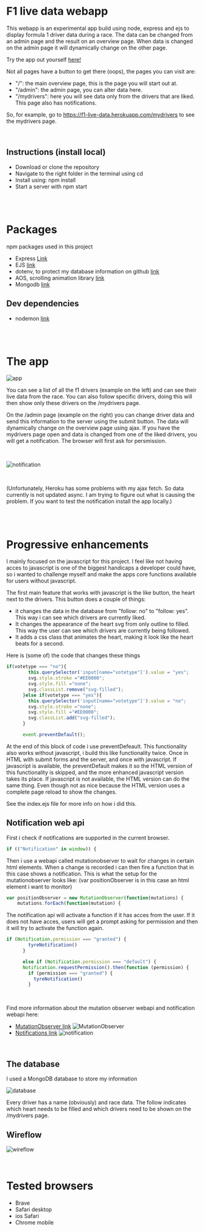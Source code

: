 # F1 live data webapp
This webapp is an experimental app build using node, express and ejs to display formula 1 driver data during a race. The data can be changed from an admin page and the result on an overview page. When data is changed on the admin page it will dynamically change on the other page.

Try the app out yourself [here!](https://expressjs.com/)

Not all pages have a button to get there (oops), the pages you can visit are:

- "/": the main overview page, this is the page you will start out at.
- "/admin": the admin page, you can alter data here.
- "/mydrivers": here you will see data only from the drivers that are liked. This page also has notifications.

So, for example, go to https://f1-live-data.herokuapp.com/mydrivers to see the mydrivers page.

<br>

## Instructions (install local)

- Download or clone the repository
- Navigate to the right folder in the terminal using cd
- Install using: npm install
- Start a server with npm start

<br>
<br>

# Packages
npm packages used in this project

- Express [Link](https://expressjs.com/)
- EJS [link](https://ejs.co/)
- dotenv, to protect my database information on github [link](https://www.npmjs.com/package/dotenv)
- AOS, scrolling animation library [link](https://michalsnik.github.io/aos/)
- Mongodb [link](https://www.npmjs.com/package/mongodb)

## Dev dependencies

- nodemon [link](https://www.npmjs.com/package/nodemon)

<br>
<br>

# The app

![app](img/app.png "F1 live data webapp")

You can see a list of all the f1 drivers (example on the left) and can see their live data from the race. You can also follow specific drivers, doing this will then show only these drivers on the /mydrivers page.

On the /admin page (example on the right) you can change driver data and send this information to the server using the submit button. The data will dynamically change on the overview page using ajax. If you have the mydrivers page open and data is changed from one of the liked drivers, you will get a notification. The browser will first ask for persmission.

<br>

![notification](img/notification.png "notification")

<br>

(Unfortunately, Heroku has some problems with my ajax fetch. So data currently is not updated async. I am trying to figure out what is causing the problem. If you want to test the notification install the app locally.)

<br>
<br>

# Progressive enhancements

I mainly focused on the javascript for this project. I feel like not having acces to javascript is one of the biggest handicaps a developer could have, so i wanted to challenge myself and make the apps core functions available for users without javascript.

The first main feature that works with javascript is the like button, the heart next to the drivers. This button does a couple of things:
- it changes the data in the database from "follow: no" to "follow: yes". This way i can see which drivers are currently liked.
- It changes the appearance of the heart svg from only outline to filled. This way the user can see which drivers are currently being followed.
- It adds a css class that animates the heart, making it look like the heart beats for a second.

Here is (some of) the code that changes these things
``` js
if(votetype === "no"){
        this.querySelector('input[name="votetype"]').value = "yes";
        svg.style.stroke ="#EE0000";
        svg.style.fill ="none";
        svg.classList.remove("svg-filled");
      }else if(votetype === "yes"){
        this.querySelector('input[name="votetype"]').value = "no";
        svg.style.stroke ="none";
        svg.style.fill ="#EE0000";
        svg.classList.add("svg-filled");
      }

      event.preventDefault();
```

At the end of this block of code i use preventDefeault. This functionality also works without javascript, i build this like functionality twice. Once in HTML with submit forms and the server, and once with javascript. If javascript is available, the preventDefault makes it so the HTML version of this functionality is skipped, and the more enhanced javascript version takes its place. If javascript is not available, the HTML version can do the same thing. Even though not as nice because the HTML version uses a complete page reload to show the changes. 

See the index.ejs file for more info on how i did this.

## Notification web api

First i check if notifications are supported in the current browser.

```js
if (("Notification" in window)) {
```

Then i use a webapi called mutationobserver to wait for changes in certain html elements. When a change is recorded i can then fire a function that in this case shows a notification. This is what the setup for the mutationobserver looks like:
(var positionObserver is in this case an html element i want to monitor)

``` js
var positionObserver = new MutationObserver(function(mutations) {
    mutations.forEach(function(mutation) {
```

The notification api will activate a function if it has acces from the user. If it does not have acces, users will get a prompt asking for permission and then it will try to activate the function again.

``` js
if (Notification.permission === "granted") {
        tyreNotification()
      }

      else if (Notification.permission === "default") {
      Notification.requestPermission().then(function (permission) {
        if (permission === "granted") {
          tyreNotification()
        }
```

<br>

Find more information about the mutation observer webapi and notification webapi here:
- [MutationObserver link](https://developer.mozilla.org/nl/docs/Web/API/MutationObserver)
![MutationObserver](img/caniuse-mutation.png "MutationObserver")
- [Notifications link](https://developer.mozilla.org/en-US/docs/Web/API/Notification)
![notification](img/caniuse-notification.png "notification")

<br>

## The database

I used a MongoDB database to store my information

![database](img/database.png "database")

Every driver has a name (obviously) and race data. The follow indicates which heart needs to be filled and which drivers need to be shown on the /mydrivers page.

## Wireflow

![wireflow](img/wireflow.png "wireflow")

<br>

# Tested browsers
- Brave
- Safari desktop
- ios Safari
- Chrome mobile

<br>
<br>
<br>

<!-- # EXTRA, Break the Web
For this excersize i will research 2 web features to see what happens when you disable them. The two features are:
1. Images
2. Mouse/trackpad

## Images
Images are an important part of most websites, they allow us to add visual context to any content. But what if someone disables images in their browser?
<br />
<br /> -->

<!-- ![spacex-comparison](img/spacex-imagecomparison.gif "spacex comparison") -->

<!-- ### WHY?!
Why would someone disable images on the internet to begin with? People could be blocking images for different reasons, for example:
* People with visual impairments use non-visual browsers, these browsers use screen readers to read the content aloud. Images are useless in this context and are not displayed.
* Some people choose to block images in the settings of their browser. This could be because they want to save bandwidth (images are quite large and can slow down loading time), or for privacy reasons.
<br />
<br />

### How?
Disabling images is actually quite easy.
* For chromium based browsers (chrome, brave etc.) click on the three dots in the top right, then settings > privacy & security > site settings, and under images switch to "do not show any images". The browser will now try to filter out all images.
<br />
<br />

![Disable-images](img/disable-images.png "settings > disable images")
<br />
<br />
<br />

* For Safari, go to preferences in the top menu > click Appearance > uncheck "display images"

* For Firefox type about:config in the search bar, search for this option "permissions.default.image" change it to 2.

    Possible values:

    1 -- Always load the images

    2 -- Never load the images

    3 -- Don't load third images
<br />
<br />

### Dealing with disabled/blocked images
There is not a lot you can do about the user blocking images. But if the image is an important piece of content for the website the information in the image should be accessible in another way.

* Not using an alt tag at all tells the browser the image is a key part of the website and there is no textual equivalent available. In this case it might be wise to find another way present the information the image is trying to show.
* Using an empty alt tag (alt="") means the image is not a key part of the content. Screen readers will ignore the image and not mention it.
    
    **Also, if the image tag is empty the browser will not show the broken image icon!*

* The description in an alt tag should be clear and detailed.
<br />
<br />

![alt-description](img/image-description.png "image alt description")
<br />
<br />

## Mouse/trackpad
The mouse or trackpad is an important part of the web, a lot of people use one of these tools to move their cursor. But some people don's use a mouse or trackpad, so what if you can't navigate using these tools?
<br />
<br />

![youtube-tabbing](img/youtube-tabbing.png "using tab in youtube")
<br />
<br />
Here i used tab to navigate trough youtube. It is not ideal but they clearly thought about people using tab. You start in the top left and tab trough the top elements. Once you pass the youtube logo a "skip navigation" button appears, this immediatly sends you to the sidebar. Youtube has a lot of clickable components on the website so alot of tabbing is required but it seems youtube included everything as an element that can be tabbed.
<br />
<br />

### WHY?!
There could be a lot of reasons for not using a mouse or trackpad, the user could be injured and unable to use a mouse or does not want to use a mouse for too long because of ergonomic reasons. Other reasons could be a broken mouse or broken trackpad or the mouse could be unavailable because of the place the device is being used. The user should still be able to browse the web without mouse or trackpad.
<br />
<br />

### How?
This experiment is super simple, just don't use the mouse or trackpad! (it is very difficult to not touch it out of habit though...)
<br />
<br />

### Dealing with users who don't have a mouse/trackpad
When a mouse or trackpad is not available, using tab to navigate trough a webpage is the best alternative. By default certain interactive html elements get marked as elements that can be tabbed trough. Examples of elements that can be tabbed trough by default are links (\<a>\), text fields, checkboxes etc.  

You can make any html element interactive by using tabindex or javascript.

* Before using tabindex you have to make sure the element is interactive. Giving a regular div tabindex could be confusing for users, make sure to make the div interactive with keyboard events for example.

* tabindex=0 will make an element focusable, it will act like the other default interactive elements.

* You can use tabindex to make a focus order by giving it positive values. Tabindex=1 will push the element forward and show first, then tabindex=2 etc. It is advised to not use this method to create a focus order, it is much better to create a natural order by setting focusable in the right order in your html. This way the focus will work right naturally.

* You can change the way a focused element looks with the :focus style. All browsers have their own default style for focused objects so if you want it to be consistent this is the only way.

https://developer.mozilla.org/en-US/docs/Web/Accessibility/Understanding_WCAG/Keyboard
 -->
